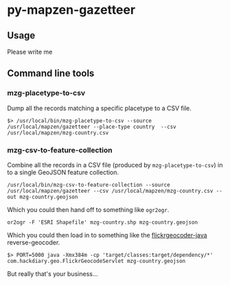 # py-mapzen-gazetteer

## Usage

Please write me

## Command line tools

### mzg-placetype-to-csv

Dump all the records matching a specific placetype to a CSV file.

```
$> /usr/local/bin/mzg-placetype-to-csv --source /usr/local/mapzen/gazetteer --place-type country  --csv /usr/local/mapzen/mzg-country.csv
```

### mzg-csv-to-feature-collection

Combine all the records in a CSV file (produced by `mzg-placetype-to-csv`) in to a single GeoJSON feature collection.

```
/usr/local/bin/mzg-csv-to-feature-collection --source /usr/local/mapzen/gazetteer --csv /usr/local/mapzen/mzg-country.csv --out mzg-country.geojson
```

Which you could then hand off to something like `ogr2ogr`.

```
or2ogr -F 'ESRI Shapefile' mzg-country.shp mzg-country.geojson
```

Which you could then load in to something like the [flickrgeocoder-java](https://github.com/thisisaaronland/flickrgeocoder-java) reverse-geocoder.

```
$> PORT=5000 java -Xmx384m -cp 'target/classes:target/dependency/*' com.hackdiary.geo.FlickrGeocodeServlet mzg-country.geojson
```

But really that's your business...
